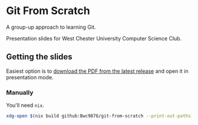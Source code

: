 # Git From Scratch

A group-up approach to learning Git.

Presentation slides for West Chester University Computer Science Club.

## Getting the slides

Easiest option is to [download the PDF from the latest release](https://github.com/Bwc9876/git-from-scratch/releases/latest)
and open it in presentation mode.

### Manually

You'll need `nix`.

```sh
xdg-open $(nix build github:Bwc9876/git-from-scratch --print-out-paths)
```
